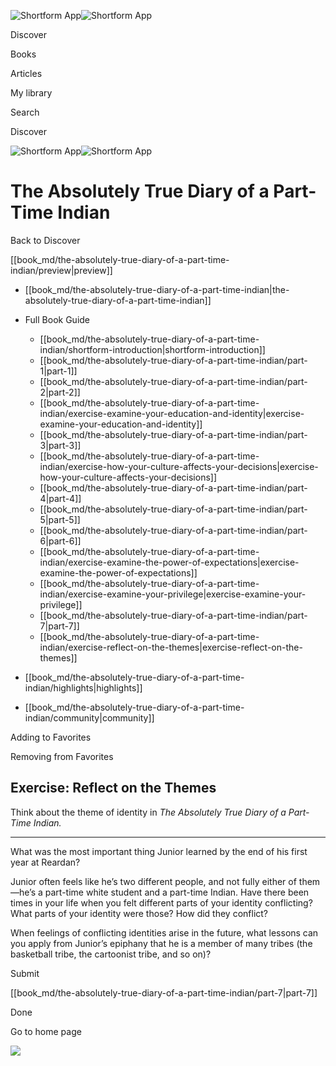 ![Shortform App](/img/logo.36a2399e.svg)![Shortform App](/img/logo-dark.70c1b072.svg)

Discover

Books

Articles

My library

Search

Discover

![Shortform App](/img/logo.36a2399e.svg)![Shortform App](/img/logo-dark.70c1b072.svg)

# The Absolutely True Diary of a Part-Time Indian

Back to Discover

[[book_md/the-absolutely-true-diary-of-a-part-time-indian/preview|preview]]

  * [[book_md/the-absolutely-true-diary-of-a-part-time-indian|the-absolutely-true-diary-of-a-part-time-indian]]
  * Full Book Guide

    * [[book_md/the-absolutely-true-diary-of-a-part-time-indian/shortform-introduction|shortform-introduction]]
    * [[book_md/the-absolutely-true-diary-of-a-part-time-indian/part-1|part-1]]
    * [[book_md/the-absolutely-true-diary-of-a-part-time-indian/part-2|part-2]]
    * [[book_md/the-absolutely-true-diary-of-a-part-time-indian/exercise-examine-your-education-and-identity|exercise-examine-your-education-and-identity]]
    * [[book_md/the-absolutely-true-diary-of-a-part-time-indian/part-3|part-3]]
    * [[book_md/the-absolutely-true-diary-of-a-part-time-indian/exercise-how-your-culture-affects-your-decisions|exercise-how-your-culture-affects-your-decisions]]
    * [[book_md/the-absolutely-true-diary-of-a-part-time-indian/part-4|part-4]]
    * [[book_md/the-absolutely-true-diary-of-a-part-time-indian/part-5|part-5]]
    * [[book_md/the-absolutely-true-diary-of-a-part-time-indian/part-6|part-6]]
    * [[book_md/the-absolutely-true-diary-of-a-part-time-indian/exercise-examine-the-power-of-expectations|exercise-examine-the-power-of-expectations]]
    * [[book_md/the-absolutely-true-diary-of-a-part-time-indian/exercise-examine-your-privilege|exercise-examine-your-privilege]]
    * [[book_md/the-absolutely-true-diary-of-a-part-time-indian/part-7|part-7]]
    * [[book_md/the-absolutely-true-diary-of-a-part-time-indian/exercise-reflect-on-the-themes|exercise-reflect-on-the-themes]]
  * [[book_md/the-absolutely-true-diary-of-a-part-time-indian/highlights|highlights]]
  * [[book_md/the-absolutely-true-diary-of-a-part-time-indian/community|community]]



Adding to Favorites 

Removing from Favorites 

## Exercise: Reflect on the Themes

Think about the theme of identity in _The Absolutely True Diary of a Part-Time Indian._

* * *

What was the most important thing Junior learned by the end of his first year at Reardan?

Junior often feels like he’s two different people, and not fully either of them—he’s a part-time white student and a part-time Indian. Have there been times in your life when you felt different parts of your identity conflicting? What parts of your identity were those? How did they conflict?

When feelings of conflicting identities arise in the future, what lessons can you apply from Junior’s epiphany that he is a member of many tribes (the basketball tribe, the cartoonist tribe, and so on)?

Submit 

[[book_md/the-absolutely-true-diary-of-a-part-time-indian/part-7|part-7]]

Done

Go to home page 

![](https://bat.bing.com/action/0?ti=56018282&Ver=2&mid=79241490-5e0d-4336-bca3-d1fa2810f542&sid=1711133063fa11eebdec89a8b8ae3bbc&vid=171147a063fa11eea7440fcfeb230d96&vids=0&msclkid=N&pi=0&lg=en-US&sw=800&sh=600&sc=24&nwd=1&tl=Shortform%20%7C%20Book&p=https%3A%2F%2Fwww.shortform.com%2Fapp%2Fbook%2Fthe-absolutely-true-diary-of-a-part-time-indian%2Fexercise-reflect-on-the-themes&r=&lt=564&evt=pageLoad&sv=1&rn=206861)
